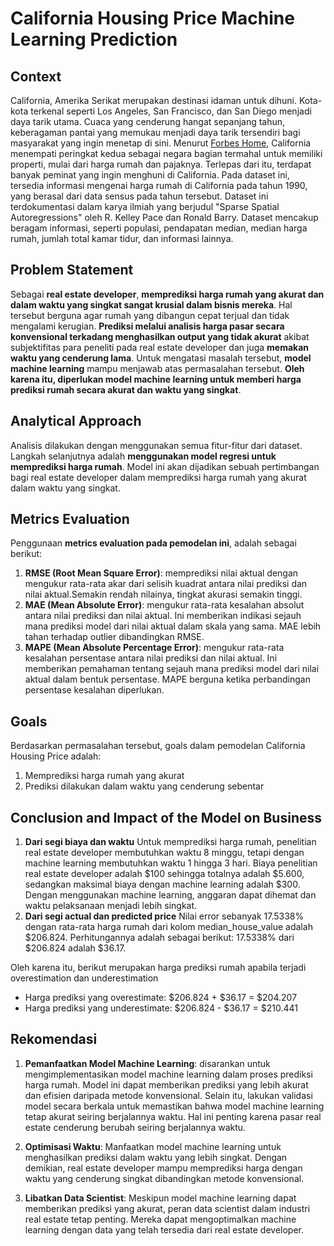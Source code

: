 # California Housing Price Machine Learning Prediction

## Context
California, Amerika Serikat merupakan destinasi idaman untuk dihuni. Kota-kota terkenal seperti Los Angeles, San Francisco, dan San Diego menjadi daya tarik utama. Cuaca yang cenderung hangat sepanjang tahun, keberagaman pantai yang memukau menjadi daya tarik tersendiri bagi masyarakat yang ingin menetap di sini. Menurut [Forbes Home](https://www.forbes.com/home-improvement/features/states-with-highest-home-prices/), California menempati peringkat kedua sebagai negara bagian termahal untuk memiliki properti, mulai dari harga rumah dan pajaknya. Terlepas dari itu, terdapat banyak peminat yang ingin menghuni di California. Pada dataset ini, tersedia informasi mengenai harga rumah di California pada tahun 1990, yang berasal dari data sensus pada tahun tersebut. Dataset ini terdokumentasi dalam karya ilmiah yang berjudul "Sparse Spatial Autoregressions" oleh R. Kelley Pace dan Ronald Barry. Dataset mencakup beragam informasi, seperti populasi, pendapatan median, median harga rumah, jumlah total kamar tidur, dan informasi lainnya. 

## Problem Statement
Sebagai **real estate developer**, **memprediksi harga rumah yang akurat dan dalam waktu yang singkat sangat krusial dalam bisnis mereka**. Hal tersebut berguna agar rumah yang dibangun cepat terjual dan tidak mengalami kerugian. **Prediksi melalui analisis harga pasar secara konvensional terkadang menghasilkan output yang tidak akurat** akibat subjektifitas para peneliti pada real estate developer dan juga **memakan waktu yang cenderung lama**. Untuk mengatasi masalah tersebut, **model machine learning** mampu menjawab atas permasalahan tersebut. **Oleh karena itu, diperlukan model machine learning untuk memberi harga prediksi rumah secara akurat dan waktu yang singkat**. 

## Analytical Approach
Analisis dilakukan dengan menggunakan semua fitur-fitur dari dataset. Langkah selanjutnya adalah **menggunakan model regresi untuk memprediksi harga rumah**. Model ini akan dijadikan sebuah pertimbangan bagi real estate developer dalam memprediksi harga rumah yang akurat dalam waktu yang singkat.

## Metrics Evaluation
Penggunaan **metrics evaluation pada pemodelan ini**, adalah sebagai berikut:
1. **RMSE (Root Mean Square Error)**: memprediksi nilai aktual dengan mengukur rata-rata akar dari selisih kuadrat antara nilai prediksi dan nilai aktual.Semakin rendah nilainya, tingkat akurasi semakin tinggi.
2. **MAE (Mean Absolute Error)**:  mengukur rata-rata kesalahan absolut antara nilai prediksi dan nilai aktual. Ini memberikan indikasi sejauh mana prediksi model dari nilai aktual dalam skala yang sama. MAE lebih tahan terhadap outlier dibandingkan RMSE.
3. **MAPE (Mean Absolute Percentage Error)**: mengukur rata-rata kesalahan persentase antara nilai prediksi dan nilai aktual. Ini memberikan pemahaman tentang sejauh mana prediksi model dari nilai aktual dalam bentuk persentase. MAPE berguna ketika perbandingan persentase kesalahan diperlukan.

## Goals
Berdasarkan permasalahan tersebut, goals dalam pemodelan California Housing Price adalah:
1. Memprediksi harga rumah yang akurat
2. Prediksi dilakukan dalam waktu yang cenderung sebentar

## Conclusion and Impact of the Model on Business
1. **Dari segi biaya dan waktu**
    Untuk memprediksi harga rumah, penelitian real estate developer membutuhkan waktu 8 minggu, tetapi dengan machine learning membutuhkan waktu 1 hingga 3 hari. Biaya penelitian real estate developer adalah $100 sehingga totalnya adalah $5.600, sedangkan maksimal biaya dengan machine learning adalah $300. Dengan menggunakan machine learning, anggaran dapat  dihemat dan waktu pelaksanaan menjadi lebih singkat.
2. **Dari segi actual dan predicted price**
    Nilai error sebanyak 17.5338% dengan rata-rata harga rumah dari kolom median_house_value adalah $206.824. Perhitungannya adalah sebagai berikut:
    17.5338% dari $206.824 adalah $36.17.

Oleh karena itu, berikut merupakan harga prediksi rumah apabila terjadi overestimation dan underestimation
- Harga prediksi yang overestimate: $206.824 + $36.17 =  $204.207
- Harga prediksi yang underestimate: $206.824 - $36.17 =  $210.441


## Rekomendasi
1. **Pemanfaatkan Model Machine Learning**: disarankan untuk mengimplementasikan model machine learning dalam proses prediksi harga rumah. Model ini dapat memberikan prediksi yang lebih akurat dan efisien daripada metode konvensional. Selain itu, lakukan validasi model secara berkala untuk memastikan bahwa model machine learning tetap akurat seiring berjalannya waktu. Hal ini penting karena pasar real estate cenderung berubah seiring berjalannya waktu.

2. **Optimisasi Waktu**: Manfaatkan model machine learning untuk menghasilkan prediksi dalam waktu yang lebih singkat. Dengan demikian, real estate developer mampu memprediksi harga dengan waktu yang cenderung singkat dibandingkan metode konvensional.

3. **Libatkan Data Scientist**: Meskipun model machine learning dapat memberikan prediksi yang akurat, peran data scientist dalam industri real estate tetap penting. Mereka dapat mengoptimalkan machine learning dengan data yang telah tersedia dari real estate developer.
